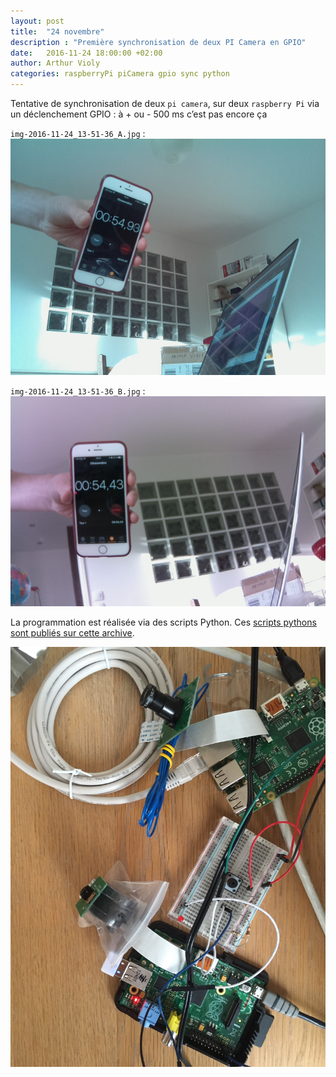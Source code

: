 ```yaml
---
layout: post
title:  "24 novembre"
description : "Première synchronisation de deux PI Camera en GPIO"
date:   2016-11-24 18:00:00 +02:00
author: Arthur Violy
categories: raspberryPi piCamera gpio sync python
---
```


Tentative de synchronisation de deux `pi camera`, sur deux `raspberry Pi` via un déclenchement GPIO : 
à + ou - 500 ms c’est pas encore ça


`img-2016-11-24_13-51-36_A.jpg` :
![img-2016-11-24_13-51-36_A.jpg](images/img-2016-11-24_13-51-36_A.jpg)

`img-2016-11-24_13-51-36_B.jpg` :	
![img-2016-11-24_13-51-36_B.jpg](images/img-2016-11-24_13-51-36_B.jpg)

La programmation est réalisée via des scripts Python. Ces [scripts pythons sont publiés sur cette archive](python).  

![montage-2016-11-24.jpg](images/montage-2016-11-24.jpg)